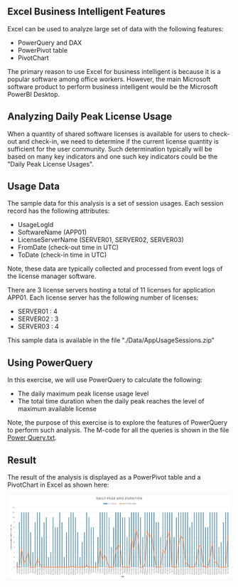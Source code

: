 ## Excel Business Intelligent Features 

Excel can be used to analyze large set of data with the following features:

- PowerQuery and DAX
- PowerPivot table
- PivotChart

The primary reason to use Excel for business intelligent is because it is a popular software among office workers. However, the main Microsoft software product to perform business intelligent would be the Microsoft PowerBI Desktop.

## Analyzing Daily Peak License Usage

When a quantity of shared software licenses is available for users to check-out and check-in, we need to determine if the current license quantity is sufficient for the user community. Such determination typically will be based on many key indicators and one such key indicators could be the "Daily Peak License Usages".

## Usage Data

The sample data for this analysis is a set of session usages. Each session record has the following attributes:

- UsageLogId
- SoftwareName (APP01)
- LicenseServerName (SERVER01, SERVER02, SERVER03)
- FromDate (check-out time in UTC)
- ToDate (check-in time in UTC)

Note, these data are typically collected and processed from event logs of the license manager software.

There are 3 license servers hosting a total of 11 licenses for application APP01. Each license server has the following number of licenses:

- SERVER01 : 4
- SERVER02 : 3
- SERVER03 : 4

This sample data is available in the file "./Data/AppUsageSessions.zip"

## Using PowerQuery

In this exercise, we will use PowerQuery to calculate the following:

- The daily maximum peak license usage level
- The total time duration when the daily peak reaches the level of maximum available license

Note, the purpose of this exercise is to explore the features of PowerQuery to perform such analysis. The M-code for all the queries is shown in the file [Power Query.txt](./Power%20Query.txt).

## Result

The result of the analysis is displayed as a PowerPivot table and a PivotChart in Excel as shown here:

![Peak License and Duration Chart](./Peak%20License%20and%20Duration%20Chart.png)
